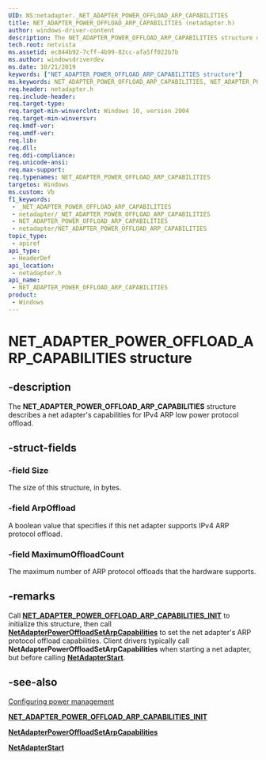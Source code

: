 ```yaml
---
UID: NS:netadapter._NET_ADAPTER_POWER_OFFLOAD_ARP_CAPABILITIES
title: NET_ADAPTER_POWER_OFFLOAD_ARP_CAPABILITIES (netadapter.h)
author: windows-driver-content
description: The NET_ADAPTER_POWER_OFFLOAD_ARP_CAPABILITIES structure describes a net adapter's capabilities for IPv4 ARP low power protocol offload.
tech.root: netvista
ms.assetid: ec844b92-7cff-4b99-82cc-afa5ff022b7b
ms.author: windowsdriverdev
ms.date: 10/21/2019
keywords: ["NET_ADAPTER_POWER_OFFLOAD_ARP_CAPABILITIES structure"]
ms.keywords: NET_ADAPTER_POWER_OFFLOAD_ARP_CAPABILITIES, NET_ADAPTER_POWER_OFFLOAD_ARP_CAPABILITIES,
req.header: netadapter.h
req.include-header: 
req.target-type: 
req.target-min-winverclnt: Windows 10, version 2004
req.target-min-winversvr: 
req.kmdf-ver: 
req.umdf-ver: 
req.lib: 
req.dll: 
req.ddi-compliance: 
req.unicode-ansi: 
req.max-support: 
req.typenames: NET_ADAPTER_POWER_OFFLOAD_ARP_CAPABILITIES
targetos: Windows
ms.custom: Vb
f1_keywords:
 - _NET_ADAPTER_POWER_OFFLOAD_ARP_CAPABILITIES
 - netadapter/_NET_ADAPTER_POWER_OFFLOAD_ARP_CAPABILITIES
 - NET_ADAPTER_POWER_OFFLOAD_ARP_CAPABILITIES
 - netadapter/NET_ADAPTER_POWER_OFFLOAD_ARP_CAPABILITIES
topic_type:
 - apiref
api_type:
 - HeaderDef
api_location:
 - netadapter.h
api_name:
 - NET_ADAPTER_POWER_OFFLOAD_ARP_CAPABILITIES
product:
 - Windows
---
```


# NET_ADAPTER_POWER_OFFLOAD_ARP_CAPABILITIES structure


## -description

The **NET_ADAPTER_POWER_OFFLOAD_ARP_CAPABILITIES** structure describes a net adapter's capabilities for IPv4 ARP low power protocol offload.

## -struct-fields

### -field Size

The size of this structure, in bytes.

### -field ArpOffload

A boolean value that specifies if this net adapter supports IPv4 ARP protocol offload.

### -field MaximumOffloadCount

 
The maximum number of ARP protocol offloads that the hardware supports.

## -remarks

Call [**NET_ADAPTER_POWER_OFFLOAD_ARP_CAPABILITIES_INIT**](../netadapter/nf-netadapter-net_adapter_power_offload_arp_capabilities_init.md) to initialize this structure, then call [**NetAdapterPowerOffloadSetArpCapabilities**](../netadapter/nf-netadapter-netadapterpoweroffloadsetarpcapabilities.md) to set the net adapter's ARP protocol offload capabilities. Client drivers typically call **NetAdapterPowerOffloadSetArpCapabilities** when starting a net adapter, but before calling [**NetAdapterStart**](../netadapter/nf-netadapter-netadapterstart.md).

## -see-also

[Configuring power management](https://docs.microsoft.com/windows-hardware/drivers/netcx/configuring-power-management)

[**NET_ADAPTER_POWER_OFFLOAD_ARP_CAPABILITIES_INIT**](../netadapter/nf-netadapter-net_adapter_power_offload_arp_capabilities_init.md)

[**NetAdapterPowerOffloadSetArpCapabilities**](../netadapter/nf-netadapter-netadapterpoweroffloadsetarpcapabilities.md)

[**NetAdapterStart**](../netadapter/nf-netadapter-netadapterstart.md)

